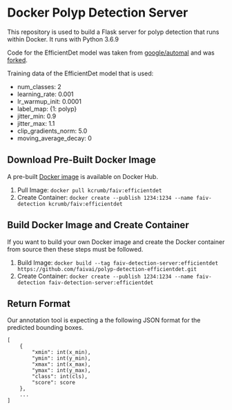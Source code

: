 # Docker Polyp Detection Server

This repository is used to build a Flask server for polyp detection that runs within Docker. 
It runs with Python 3.6.9

Code for the EfficientDet model was taken from [google/automal](https://github.com/google/automl) and was [forked](https://github.com/kcrumb/automl).

Training data of the EfficientDet model that is used:
- num_classes: 2
- learning_rate: 0.001
- lr_warmup_init: 0.0001
- label_map: {1: polyp}
- jitter_min: 0.9
- jitter_max: 1.1
- clip_gradients_norm: 5.0
- moving_average_decay: 0

## Download Pre-Built Docker Image

A pre-built [Docker image](https://hub.docker.com/r/kcrumb/faiv/tags) is available on Docker Hub.
1. Pull Image: `docker pull kcrumb/faiv:efficientdet`
4. Create Container: `docker create --publish 1234:1234 --name faiv-detection kcrumb/faiv:efficientdet`

## Build Docker Image and Create Container

If you want to build your own Docker image and create the Docker container from source then these steps must be followed.
1. Build Image: `docker build --tag faiv-detection-server:efficientdet https://github.com/faivai/polyp-detection-efficientdet.git`
4. Create Container: `docker create --publish 1234:1234 --name faiv-detection faiv-detection-server:efficientdet`

## Return Format

Our annotation tool is expecting a the following JSON format for the predicted bounding boxes.

````
[
    {
        "xmin": int(x_min),
        "ymin": int(y_min),
        "xmax": int(x_max),
        "ymax": int(y_max),
        "class": int(cls),
        "score": score
    },
    ...
]
````
